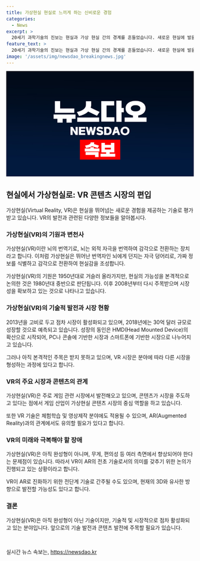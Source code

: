 ```yaml
---
title: 가상현실 현실로 느끼게 하는 신비로운 경험
categories:
  - News
excerpt: >
  20세기 과학기술의 진보는 현실과 가상 현실 간의 경계를 흔들었습니다. 새로운 현실에 발을 디뎌가는 마침표를 찍었죠. 컴퓨터, 편리성, 가능성이 결집되며 기술은 가상현실(VR)에 이르게 됐어요. 가상현실의 기원은 1950년대로 거슬러 올라가지만 상품화는 현실에서 1980년대 중반이었죠. 2008년 다시 무대에 섰으며 2013년을 기점으로 세 번째 도약을 이루었습니다. 시장은 놀랍도록 팽창 중이며 2018년엔 30억달러로 예측됩니다. 현실과 가상현실간의 경계가 흔들리고 있고 시장이 크게 확대 중이지만, 아직 VR은 완성형이 아니며 AR의 전초 기술로 이해해야 합니다.
feature_text: >
  20세기 과학기술의 진보는 현실과 가상 현실 간의 경계를 흔들었습니다. 새로운 현실에 발을 디뎌가는 마침표를 찍었죠. 컴퓨터, 편리성, 가능성이 결집되며 기술은 가상현실(VR)에 이르게 됐어요. 가상현실의 기원은 1950년대로 거슬러 올라가지만 상품화는 현실에서 1980년대 중반이었죠. 2008년 다시 무대에 섰으며 2013년을 기점으로 세 번째 도약을 이루었습니다. 시장은 놀랍도록 팽창 중이며 2018년엔 30억달러로 예측됩니다. 현실과 가상현실간의 경계가 흔들리고 있고 시장이 크게 확대 중이지만, 아직 VR은 완성형이 아니며 AR의 전초 기술로 이해해야 합니다.
image: '/assets/img/newsdao_breakingnews.jpg'
---
```


<p><img src="/assets/img/newsdao_breakingnews.jpg" alt="pcversion 속보" /></p>

<h2 data-ke-size="size26">현실에서 가상현실로: VR 콘텐츠 시장의 편입</h2>

<p data-ke-size="size16">가상현실(Virtual Reality, VR)은 현실을 뛰어넘는 새로운 경험을 제공하는 기술로 평가받고 있습니다. VR의 발전과 관련된 다양한 정보들을 알아봅시다.</p>

<h3><b>가상현실(VR)의 기원과 변천사</b></h3>

<p data-ke-size="size16">가상현실(VR)이란 뇌의 번역기로, 뇌는 외적 자극을 번역하여 감각으로 전환하는 장치라고 합니다. 이처럼 가상현실은 뛰어난 번역자인 뇌에게 던지는 자극 덩어리로, 가짜 정보를 식별하고 감각으로 전환하여 현실감을 조성합니다.</p>

<p data-ke-size="size16">가상현실(VR)의 기원은 1950년대로 거슬러 올라가지만, 현실의 가능성을 본격적으로 논의한 것은 1980년대 중반으로 판단됩니다. 이후 2008년부터 다시 주목받으며 시장성을 확보하고 있는 것으로 나타나고 있습니다.</p>

<h3><b>가상현실(VR)의 기술적 발전과 시장 현황</b></h3>

<p data-ke-size="size16">2013년을 고비로 두고 점차 시장이 활성화되고 있으며, 2018년에는 30억 달러 규모로 성장할 것으로 예측되고 있습니다. 성장의 동인은 HMD(Head Mounted Device)의 확산으로 시작되어, PC나 콘솔에 기반한 시장과 스마트폰에 기반한 시장으로 나누어지고 있습니다.</p>

<p data-ke-size="size16">그러나 아직 본격적인 주목은 받지 못하고 있으며, VR 시장은 분야에 따라 다른 시장을 형성하는 과정에 있다고 합니다.</p>

<h3><b>VR의 주요 시장과 콘텐츠의 관계</b></h3>

<p data-ke-size="size16">가상현실(VR)은 주로 게임 관련 시장에서 발전해오고 있으며, 콘텐츠가 시장을 주도하고 있다는 점에서 게임 산업이 가상현실 콘텐츠 시장의 중심 역할을 하고 있습니다.</p>

<p data-ke-size="size16">또한 VR 기술은 체험학습 및 영상제작 분야에도 적용될 수 있으며, AR(Augmented Reality)과의 관계에서도 유의할 필요가 있다고 합니다.</p>

<h3><b>VR의 미래와 극복해야 할 장애</b></h3>

<p data-ke-size="size16">가상현실(VR)은 아직 완성형이 아니며, 무게, 편의성 등 여러 측면에서 향상되어야 한다는 문제점이 있습니다. 따라서 VR이 AR의 전초 기술로서의 의미를 갖추기 위한 논의가 진행되고 있는 상황이라고 합니다.</p>

<p data-ke-size="size16">VR이 AR로 진화하기 위한 전단계 기술로 간주될 수도 있으며, 현재의 3D와 유사한 방향으로 발전할 가능성도 있다고 합니다.</p>

<h3><b>결론</b></h3>

<p data-ke-size="size16">가상현실(VR)은 아직 완성형이 아닌 기술이지만, 기술적 및 시장적으로 점차 활성화되고 있는 분야입니다. 앞으로의 기술 발전과 콘텐츠 발전에 주목할 필요가 있습니다.</p>

<p data-ke-size="size16">&nbsp;</p>
실시간 뉴스 속보는, <a href="https://newsdao.kr" rel="dofollow">https://newsdao.kr</a>


